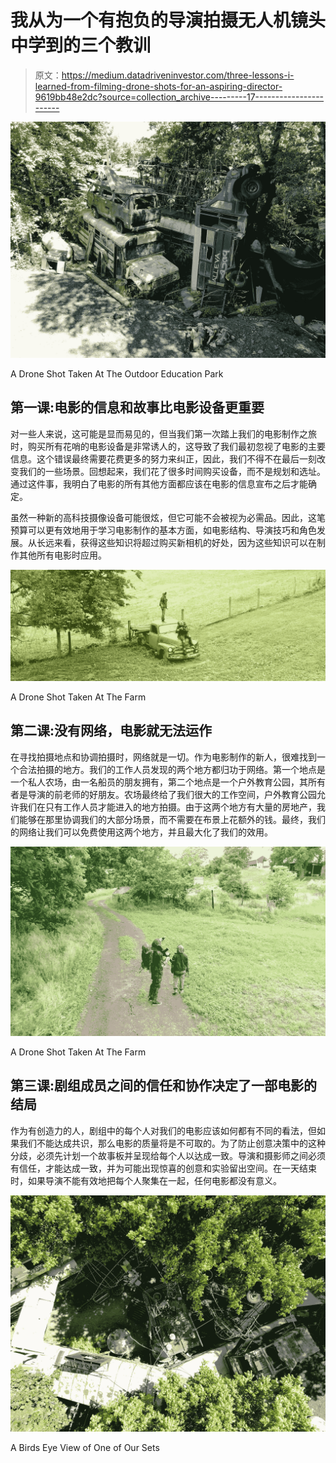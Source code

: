 # 我从为一个有抱负的导演拍摄无人机镜头中学到的三个教训

> 原文：<https://medium.datadriveninvestor.com/three-lessons-i-learned-from-filming-drone-shots-for-an-aspiring-director-9619bb48e2dc?source=collection_archive---------17----------------------->

![](img/efa771f2499986fda55ff2119b8b8d11.png)

A Drone Shot Taken At The Outdoor Education Park

## 第一课:电影的信息和故事比电影设备更重要

对一些人来说，这可能是显而易见的，但当我们第一次踏上我们的电影制作之旅时，购买所有花哨的电影设备是非常诱人的，这导致了我们最初忽视了电影的主要信息。这个错误最终需要花费更多的努力来纠正，因此，我们不得不在最后一刻改变我们的一些场景。回想起来，我们花了很多时间购买设备，而不是规划和选址。通过这件事，我明白了电影的所有其他方面都应该在电影的信息宣布之后才能确定。

虽然一种新的高科技摄像设备可能很炫，但它可能不会被视为必需品。因此，这笔预算可以更有效地用于学习电影制作的基本方面，如电影结构、导演技巧和角色发展。从长远来看，获得这些知识将超过购买新相机的好处，因为这些知识可以在制作其他所有电影时应用。

![](img/b0cdb2fa60511daddf6f8ee587f14449.png)

A Drone Shot Taken At The Farm

## 第二课:没有网络，电影就无法运作

在寻找拍摄地点和协调拍摄时，网络就是一切。作为电影制作的新人，很难找到一个合法拍摄的地方。我们的工作人员发现的两个地方都归功于网络。第一个地点是一个私人农场，由一名船员的朋友拥有，第二个地点是一个户外教育公园，其所有者是导演的前老师的好朋友。农场最终给了我们很大的工作空间，户外教育公园允许我们在只有工作人员才能进入的地方拍摄。由于这两个地方有大量的房地产，我们能够在那里协调我们的大部分场景，而不需要在布景上花额外的钱。最终，我们的网络让我们可以免费使用这两个地方，并且最大化了我们的效用。

![](img/4e96cb9fcd624a09b78c52f07773995d.png)

A Drone Shot Taken At The Farm

## 第三课:剧组成员之间的信任和协作决定了一部电影的结局

作为有创造力的人，剧组中的每个人对我们的电影应该如何都有不同的看法，但如果我们不能达成共识，那么电影的质量将是不可取的。为了防止创意决策中的这种分歧，必须先计划一个故事板并呈现给每个人以达成一致。导演和摄影师之间必须有信任，才能达成一致，并为可能出现惊喜的创意和实验留出空间。在一天结束时，如果导演不能有效地把每个人聚集在一起，任何电影都没有意义。

![](img/a316d6f468097adac05143be60f25732.png)

A Birds Eye View of One of Our Sets